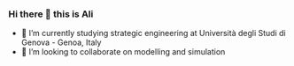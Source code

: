 ### Hi there 👋 this is Ali

- 🌱 I’m currently studying strategic engineering at Università degli Studi di Genova - Genoa, Italy
- 👯 I’m looking to collaborate on modelling and simulation
<!--
**AlTkf/AlTkf** is a ✨ _special_ ✨ repository because its `README.md` (this file) appears on your GitHub profile.

Here are some ideas to get you started:

- 🔭 I’m currently working on ...
- 🌱 I’m currently learning ...

- 🤔 I’m looking for help with ...
- 💬 Ask me about ...
- 📫 How to reach me: ali.takafi@gmail.com
- 😄 Pronouns: ...
- ⚡ Fun fact: ...
-->
